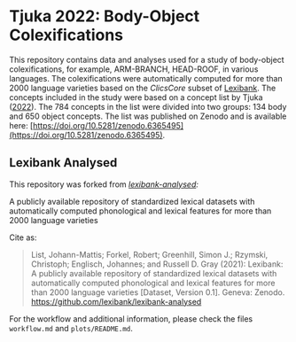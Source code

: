 # Tjuka 2022: Body-Object Colexifications

This repository contains data and analyses used for a study of body-object colexifications, for example, ARM-BRANCH, HEAD-ROOF, in various languages. The colexifications were automatically computed for more than 2000 language varieties based on the _ClicsCore_ subset of [Lexibank](https://github.com/lexibank). The concepts included in the study were based on a concept list by Tjuka ([2022](https://calc.hypotheses.org/3840)). The 784 concepts in the list were divided into two groups: 134 body and 650 object concepts. The list was published on Zenodo and is available here: [https://doi.org/10.5281/zenodo.6365495](https://doi.org/10.5281/zenodo.6365495). 


## Lexibank Analysed

This repository was forked from *[lexibank-analysed](https://github.com/lexibank/lexibank-analysed):*

A publicly available repository of standardized lexical datasets with automatically computed phonological and lexical features for more than 2000 language varieties

Cite as:

> List, Johann-Mattis; Forkel, Robert; Greenhill, Simon J.; Rzymski, Christoph; Englisch, Johannes; and Russell D. Gray (2021): Lexibank: A publicly available repository of standardized lexical datasets with automatically computed phonological and lexical features for more than 2000 language varieties [Dataset, Version 0.1]. Geneva: Zenodo. https://github.com/lexibank/lexibank-analysed

For the workflow and additional information, please check the files `workflow.md` and `plots/README.md`.
